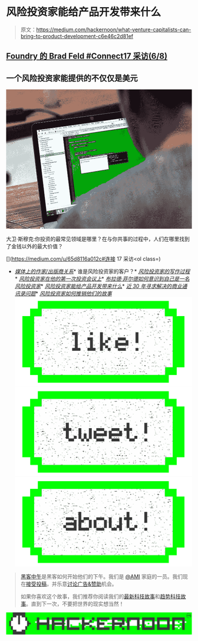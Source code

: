 # 风险投资家能给产品开发带来什么

> 原文：<https://medium.com/hackernoon/what-venture-capitalists-can-bring-to-product-development-c6e46c2d81ef>

## [Foundry 的 Brad Feld #Connect17 采访(6/8)](https://hackernoon.com/2o-minute-interview-with-brad-feld-4d204437713f)

## 一个风险投资家能提供的不仅仅是美元

![](img/91954cbc8d6917ad24ebe8c3920725d6.png)

大卫·斯穆克:你投资的最常见领域是哪里？在与你共事的过程中，人们在哪里找到了金钱以外的最大价值？

[](https://medium.com/u/65d8116a012c#连接 17 采访</a></h2><ol class=)

*   [*媒体上的作家/出版商关系*](https://hackernoon.com/writer-publisher-relations-on-medium-d5b41cb334be)*   谁是风险投资家的客户？*   [*风险投资家的写作过程*](https://hackernoon.com/this-venture-capitalists-writing-process-918d2b73af43)*   [*风险投资家在他的第一次投资会议上*](https://hackernoon.com/a-venture-capitalist-at-his-early-stage-investments-first-conference-c23f3d5678c2)*   [*布拉德·菲尔德如何意识到自己是一名风险投资家*](https://hackernoon.com/how-brad-feld-realized-he-was-a-venture-capitalist-b2ff878b883c)*   [*风险投资家能给产品开发带来什么*](/@DavidSmooke/what-venture-capitalists-can-bring-to-product-development-c6e46c2d81ef)*   [*近 30 年寻求解决的商业通讯录问题*](https://hackernoon.com/the-nearly-30-year-quest-to-solve-the-business-address-book-problem-bf91b10e1c7a)*   [*风险投资家如何推销他们的故事*](https://hackernoon.com/how-venture-capitalists-market-their-stories-and-opinions-d95bdce67ce3)[![](img/50ef4044ecd4e250b5d50f368b775d38.png)](http://bit.ly/HackernoonFB)[![](img/979d9a46439d5aebbdcdca574e21dc81.png)](https://goo.gl/k7XYbx)[![](img/2930ba6bd2c12218fdbbf7e02c8746ff.png)](https://goo.gl/4ofytp)

> [黑客中午](http://bit.ly/Hackernoon)是黑客如何开始他们的下午。我们是 [@AMI](http://bit.ly/atAMIatAMI) 家庭的一员。我们现在[接受投稿](http://bit.ly/hackernoonsubmission)，并乐意[讨论广告&赞助](mailto:partners@amipublications.com)机会。
> 
> 如果你喜欢这个故事，我们推荐你阅读我们的[最新科技故事](http://bit.ly/hackernoonlatestt)和[趋势科技故事](https://hackernoon.com/trending)。直到下一次，不要把世界的现实想当然！

![](img/be0ca55ba73a573dce11effb2ee80d56.png)